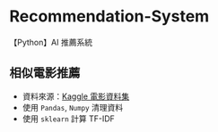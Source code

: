 # Recommendation-System
【Python】AI 推薦系統

## 相似電影推薦

* 資料來源：[Kaggle 電影資料集](https://www.kaggle.com/rounakbanik/the-movies-dataset)
* 使用 `Pandas`, `Numpy` 清理資料
* 使用 `sklearn` 計算 TF-IDF

